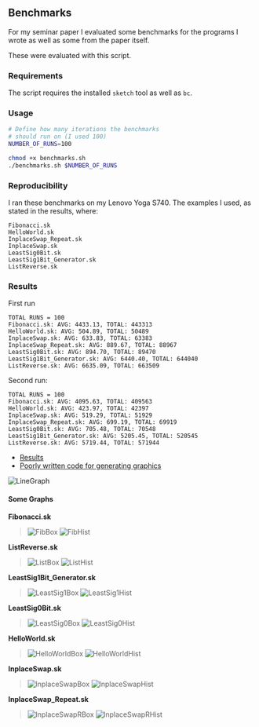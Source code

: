 ## Benchmarks
For my seminar paper I evaluated some benchmarks for the programs I wrote as well as some from the paper itself.

These were evaluated with this script.

### Requirements
The script requires the installed `sketch` tool as well as `bc`.

### Usage

```bash
# Define how many iterations the benchmarks
# should run on (I used 100)
NUMBER_OF_RUNS=100

chmod +x benchmarks.sh
./benchmarks.sh $NUMBER_OF_RUNS
```

### Reproducibility
I ran these benchmarks on my Lenovo Yoga S740. The examples I used, as stated in the results, where:

```
Fibonacci.sk
HelloWorld.sk
InplaceSwap_Repeat.sk
InplaceSwap.sk
LeastSig0Bit.sk
LeastSig1Bit_Generator.sk
ListReverse.sk
```


### Results
First run
```
TOTAL RUNS = 100
Fibonacci.sk: AVG: 4433.13, TOTAL: 443313
HelloWorld.sk: AVG: 504.89, TOTAL: 50489
InplaceSwap.sk: AVG: 633.83, TOTAL: 63383
InplaceSwap_Repeat.sk: AVG: 889.67, TOTAL: 88967
LeastSig0Bit.sk: AVG: 894.70, TOTAL: 89470
LeastSig1Bit_Generator.sk: AVG: 6440.40, TOTAL: 644040
ListReverse.sk: AVG: 6635.09, TOTAL: 663509
```

Second run:

```
TOTAL RUNS = 100
Fibonacci.sk: AVG: 4095.63, TOTAL: 409563
HelloWorld.sk: AVG: 423.97, TOTAL: 42397
InplaceSwap.sk: AVG: 519.29, TOTAL: 51929
InplaceSwap_Repeat.sk: AVG: 699.19, TOTAL: 69919
LeastSig0Bit.sk: AVG: 705.48, TOTAL: 70548
LeastSig1Bit_Generator.sk: AVG: 5205.45, TOTAL: 520545
ListReverse.sk: AVG: 5719.44, TOTAL: 571944
```

* [Results](results.txt)
* [Poorly written code for generating graphics](main.py)

![LineGraph](img/line_graph.png)

#### Some Graphs

**Fibonacci.sk**
> ![FibBox](img/Fibonacci.sk_boxplot.png)
> ![FibHist](img/Fibonacci.sk_histogram.png)

**ListReverse.sk**
> ![ListBox](img/ListReverse.sk_boxplot.png)
> ![ListHist](img/ListReverse.sk_histogram.png)

**LeastSig1Bit_Generator.sk**
>![LeastSig1Box](img/LeastSig1Bit_Generator.sk_boxplot.png)
> ![LeastSig1Hist](img/LeastSig1Bit_Generator.sk_histogram.png)

**LeastSig0Bit.sk**
> ![LeastSig0Box](img/LeastSig0Bit.sk_boxplot.png)
> ![LeastSig0Hist](img/LeastSig0Bit.sk_histogram.png)

**HelloWorld.sk**
> ![HelloWorldBox](img/HelloWorld.sk_boxplot.png)
> ![HelloWorldHist](img/HelloWorld.sk_histogram.png)

**InplaceSwap.sk**
> ![InplaceSwapBox](img/InplaceSwap.sk_boxplot.png)
> ![InplaceSwapHist](img/InplaceSwap.sk_histogram.png)

**InplaceSwap_Repeat.sk**
> ![InplaceSwapRBox](img/InplaceSwap_Repeat.sk_boxplot.png)
> ![InplaceSwapRHist](img/InplaceSwap_Repeat.sk_histogram.png)
